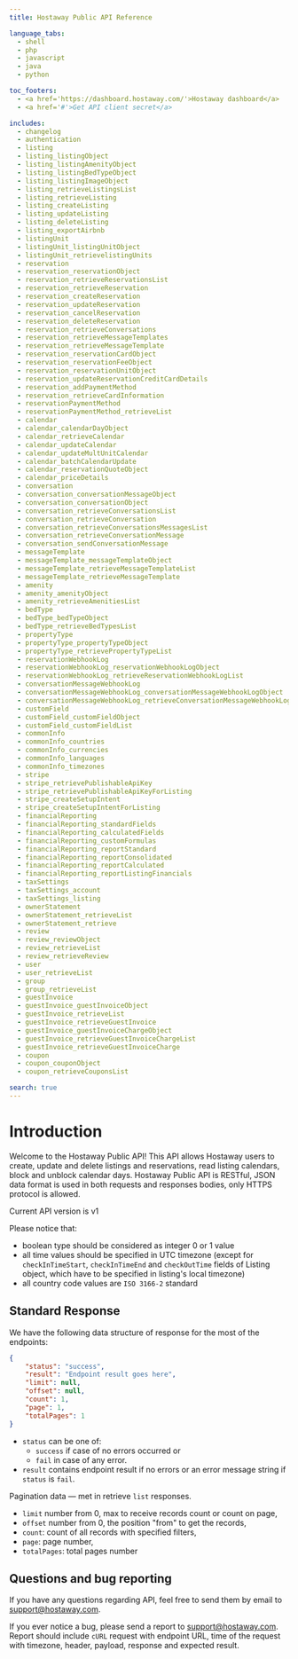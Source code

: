 ```yaml
---
title: Hostaway Public API Reference

language_tabs:
  - shell
  - php
  - javascript
  - java
  - python

toc_footers:
  - <a href='https://dashboard.hostaway.com/'>Hostaway dashboard</a>
  - <a href='#'>Get API client secret</a>

includes:
  - changelog
  - authentication
  - listing
  - listing_listingObject
  - listing_listingAmenityObject
  - listing_listingBedTypeObject
  - listing_listingImageObject
  - listing_retrieveListingsList
  - listing_retrieveListing
  - listing_createListing
  - listing_updateListing
  - listing_deleteListing
  - listing_exportAirbnb
  - listingUnit
  - listingUnit_listingUnitObject
  - listingUnit_retrievelistingUnits
  - reservation
  - reservation_reservationObject
  - reservation_retrieveReservationsList
  - reservation_retrieveReservation
  - reservation_createReservation
  - reservation_updateReservation
  - reservation_cancelReservation
  - reservation_deleteReservation
  - reservation_retrieveConversations
  - reservation_retrieveMessageTemplates
  - reservation_retrieveMessageTemplate
  - reservation_reservationCardObject
  - reservation_reservationFeeObject
  - reservation_reservationUnitObject
  - reservation_updateReservationCreditCardDetails
  - reservation_addPaymentMethod
  - reservation_retrieveCardInformation
  - reservationPaymentMethod
  - reservationPaymentMethod_retrieveList
  - calendar
  - calendar_calendarDayObject
  - calendar_retrieveCalendar
  - calendar_updateCalendar
  - calendar_updateMultUnitCalendar
  - calendar_batchCalendarUpdate
  - calendar_reservationQuoteObject
  - calendar_priceDetails
  - conversation
  - conversation_conversationMessageObject
  - conversation_conversationObject
  - conversation_retrieveConversationsList
  - conversation_retrieveConversation
  - conversation_retrieveConversationsMessagesList
  - conversation_retrieveConversationMessage
  - conversation_sendConversationMessage
  - messageTemplate
  - messageTemplate_messageTemplateObject
  - messageTemplate_retrieveMessageTemplateList
  - messageTemplate_retrieveMessageTemplate
  - amenity
  - amenity_amenityObject
  - amenity_retrieveAmenitiesList
  - bedType
  - bedType_bedTypeObject
  - bedType_retrieveBedTypesList
  - propertyType
  - propertyType_propertyTypeObject
  - propertyType_retrievePropertyTypeList
  - reservationWebhookLog
  - reservationWebhookLog_reservationWebhookLogObject
  - reservationWebhookLog_retrieveReservationWebhookLogList
  - conversationMessageWebhookLog
  - conversationMessageWebhookLog_conversationMessageWebhookLogObject
  - conversationMessageWebhookLog_retrieveConversationMessageWebhookLogList
  - customField
  - customField_customFieldObject
  - customField_customFieldList
  - commonInfo
  - commonInfo_countries
  - commonInfo_currencies
  - commonInfo_languages
  - commonInfo_timezones
  - stripe
  - stripe_retrievePublishableApiKey
  - stripe_retrievePublishableApiKeyForListing
  - stripe_createSetupIntent
  - stripe_createSetupIntentForListing
  - financialReporting
  - financialReporting_standardFields
  - financialReporting_calculatedFields
  - financialReporting_customFormulas
  - financialReporting_reportStandard
  - financialReporting_reportConsolidated
  - financialReporting_reportCalculated
  - financialReporting_reportListingFinancials
  - taxSettings
  - taxSettings_account
  - taxSettings_listing
  - ownerStatement
  - ownerStatement_retrieveList
  - ownerStatement_retrieve
  - review
  - review_reviewObject
  - review_retrieveList
  - review_retrieveReview
  - user
  - user_retrieveList
  - group
  - group_retrieveList
  - guestInvoice
  - guestInvoice_guestInvoiceObject
  - guestInvoice_retrieveList
  - guestInvoice_retrieveGuestInvoice
  - guestInvoice_guestInvoiceChargeObject
  - guestInvoice_retrieveGuestInvoiceChargeList
  - guestInvoice_retrieveGuestInvoiceCharge
  - coupon
  - coupon_couponObject
  - coupon_retrieveCouponsList

search: true
---
```


# Introduction

Welcome to the Hostaway Public API! This API allows Hostaway users to create, update and delete 
listings and reservations, read listing calendars, block and unblock calendar days.
Hostaway Public API is RESTful, JSON data format is used in both requests and responses bodies, 
only HTTPS protocol is allowed.

<aside class="notice">
Current API version is v1
</aside>

Please notice that:

- boolean type should be considered as integer 0 or 1 value
- all time values should be specified in UTC timezone (except for `checkInTimeStart`, `checkInTimeEnd` and `checkOutTime` fields of Listing object, which have to be specified in listing's local timezone)
- all country code values are `ISO 3166-2` standard

## Standard Response

We have the following data structure of response for the most of the endpoints:

```json
{
    "status": "success",
    "result": "Endpoint result goes here",
    "limit": null,
    "offset": null,
    "count": 1,
    "page": 1,
    "totalPages": 1
}
```

* `status` can be one of: 
    * `success` if case of no errors occurred or 
    * `fail` in case of any error.
* `result` contains endpoint result if no errors or an error message string if `status` is `fail`.

Pagination data — met in retrieve `list` responses.

   * `limit` number from 0, max to receive records count or count on page,
   * `offset` number from 0, the position "from" to get the records,
   * `count`: count of all records with specified filters,
   * `page`: page number,
   * `totalPages`: total pages number
   
## Questions and bug reporting

If you have any questions regarding API, feel free to send them by email to [support@hostaway.com](mailto:support@hostaway.com).

If you ever notice a bug, please send a report to [support@hostaway.com](mailto:support@hostaway.com). Report should include `cURL` request with endpoint URL, time of the request with timezone, header, payload, response and expected result.
